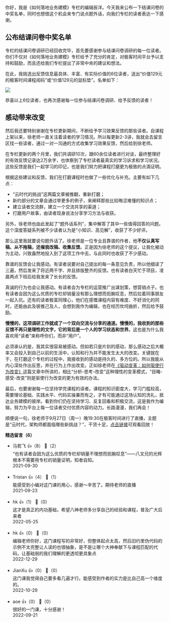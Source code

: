 你好，我是《如何落地业务建模》专栏的编辑辰洋。今天我来公布一下结课问卷的中奖名单，同时也想借这个机会来专门说点题外话，向我们专栏的读者表达一下感谢。

## 公布结课问卷中奖名单

专栏的结课问卷调研已经回收完毕，首先要感谢参与结课问卷调研的每一位读者。你们不仅对《如何落地业务建模》专栏给予了充分的肯定，对极客时间平台予以支持和鼓励，而且还给我们专栏提出了非常中肯的建议和想法。

在此，我挑选出反馈信息最具体、丰富、有实际价值的6位读者，送出“价值129元的极客时间课程阅码”或“价值129元的鼠标垫”。名单如下：

![](https://static001.geekbang.org/resource/image/ef/a1/efa00367aca687c646623b07673035a1.png?wh=1872x1068)

恭喜以上6位读者，也再次感谢每一位参与结课问卷调研、给予反馈的读者！

## 感动带来改变

然后我还要特别谢谢在专栏更新期间，不断给予学习效果反馈的那些读者。自课程上架以来，徐老师一直关注着读者的学习情况。所以每更新2-3讲，我就会去留言区找一些读者，通过一对一沟通的方式收集学习效果反馈，然后给到徐老师。

在专栏更新的两个月里，我们共调研10次，跟60余位读者进行对谈，最终整理好的有效反馈记录达2万余字，也体察到了专栏读者最真实的学习诉求和学习状况。这些反馈是我们一起学习的印记，也是我们努力把课程打磨更为极致的点滴证明。

根据这些建议和反馈，我们在打磨课程时也做了一些优化与补充。主要有如下几点：

- “云时代的挑战”这两篇文章被推翻，重新打磨；
- 新约部分的文章会通过举更多的例子，来阐释那些比较晦涩难懂的知识点；
- 建立读者交流群，建立一个交流共享的渠道；
- 打磨用户故事，由读者现身说法分享学习方法与收获。

另外，徐老师也由此发起了“题外话系列”，集中解答了其中一些值得回答的问题。这个深度答疑系列被不少读者认为是“小知识、高见解”，收获了不少好评。

那么这里我就要说句题外话了。徐老师是一位专业且靠谱的作者，他**不仅认真写稿、从不拖稿，还催我改稿、收集反馈**。正是因为徐老师的这个提议，让我化被动为主动，兴致盎然地投入到了这项工作中去，与此同时也收获了不少感动。

靠谱的反馈会让我感动。有读者说要对自己提出的每一条意见负责，所以他细读了三遍，然后发来了将近两千字、并且排版整齐的反馈。也有读者白天忙于项目，凌晨两点下班后给我发来了长长的反馈。

真诚的行为也会让我感动。有读者会为专栏的运营推广出谋划策，想营销点子。也有读者会因为这么优质的专栏却销量没有那么理想而扼腕叹息，然后拉着同事朋友一起入坑。还有的读者极富同理心，他们在感慨课程内容有难度、不好消化的同时，还能由此及彼推己及人，会想到我作为编辑，也在经历坎坷曲折，然后给予鼓励。

**慢慢的，这项调研工作就成了一个双向交流与分享的通道。慢慢的，我收到的那些反馈不再只是理性的文字，它的背后是一个人的学习状态和世界**。这也是为什么我喜欢用“读者”来称呼你们，而非“用户”。

必须承认的是，我其实很容易被感动。但如若只是片刻的感动，那么感动之后大概率又会投入到自己以前的生活中，认知和行为并不能发生太大的改变。关键就在于，在打磨这个专栏的过程中，我接收到的感动是持久的、多方位的。所以我能从内心深处作出反思，并在行为上作出改变。正如徐老师在[《驱动变革：如何驱使行为改变》](https://mp.weixin.qq.com/s/QjogY1ljSiSKIbw0trxGhA)这篇文章中所讲的，相比“分析-思考-改变”这种理性的变革模式，“目睹-感受-改变”则是驱使行为改变的更为有效的办法。

最后，也要谢谢每一位坚持学完课程的读者。课程的知识密度大，学习门槛较高，需要理论基础、实践水平、代码实操兼而有之，才有可能通过这场认知的洗礼，抵达业务建模的彼岸。看到你们仍在坚持学习、反复回看和积极交流，这是我作为编辑，努力为平台上每一位读者交付优质内容的动力。长路漫漫，我们再会！

顺便说一句，徐老师于9月27日（周一）晚19:30在极客时间进行了直播，主题是“云时代，架构师都面临哪些新挑战？”，干货十足，[点击链接](https://www.bilibili.com/video/BV1Uq4y1P7nj?spm_id_from=333.999.0.0)可观看回放！
<div><strong>精选留言（6）</strong></div><ul>
<li><span>马若飞</span> 👍（8） 💬（2）<div>“也有读者会因为这么优质的专栏却销量不理想而扼腕叹息”——八叉兄的光辉根本不需要用专栏的销量证明，知者自知。</div>2021-09-30</li><br/><li><span>Tristan</span> 👍（4） 💬（1）<div>能感受到小编对这门课的用心，感谢～辛苦了。期待老师的直播</div>2021-09-23</li><br/><li><span>hk</span> 👍（1） 💬（0）<div>这才是真正的内功基础，希望八神老师多分享自己的经验和课程，普及广大后来者</div>2022-05-25</li><br/><li><span>hk</span> 👍（0） 💬（0）<div>编辑老师你好，这门课程写的非常好，但整体起点太高，然后旧约里伪代码的示例不太完整让人读的也很抽象，是不是让哪个大神奉献下与课程匹配的代码，让基础弱的我们理解的更透彻更具象点</div>2022-12-29</li><br/><li><span>JianXu</span> 👍（0） 💬（0）<div>这门课我觉得自己要多看几遍才行。能感受到作者的实力是比自己高一个维度的。</div>2022-10-29</li><br/><li><span>aoe</span> 👍（0） 💬（0）<div>很好的一门课，十分感谢！</div>2022-09-21</li><br/>
</ul>
